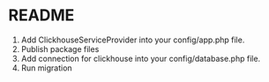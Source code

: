 # README

1. Add ClickhouseServiceProvider into your config/app.php file.
2. Publish package files
3. Add connection for clickhouse into your config/database.php file.
4. Run migration
